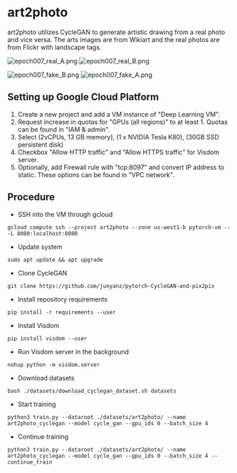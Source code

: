 # art2photo
art2photo utilizes CycleGAN to generate artistic drawing from a real photo and vice versa. The arts images are from Wikiart and the real photos are from Flickr with landscape tags.

![epoch007_real_A.png](https://github.com/mingir2/art2photo_model/blob/master/art2photo_cyclegan/web/images/epoch007_real_A.png)
![epoch007_real_B.png](https://github.com/mingir2/art2photo_model/blob/master/art2photo_cyclegan/web/images/epoch007_real_B.png)

![epoch007_fake_B.png](https://github.com/mingir2/art2photo_model/blob/master/art2photo_cyclegan/web/images/epoch007_fake_B.png)
![epoch007_fake_A.png](https://github.com/mingir2/art2photo_model/blob/master/art2photo_cyclegan/web/images/epoch007_fake_A.png)

## Setting up Google Cloud Platform
1. Create a new project and add a VM instance of "Deep Learning VM".
2. Request increase in quotas for "GPUs (all regions)" to at least 1. Quotas can be found in "IAM & admin". 
3. Select (2vCPUs, 13 GB memory), (1 x NVIDIA Tesla K80), (30GB SSD persistent disk)
4. Checkbox "Allow HTTP traffic" and "Allow HTTPS traffic" for Visdom server.
5. Optionally, add Firewall rule with "tcp:8097" and convert IP address to static. These options can be found in "VPC network".

## Procedure
- SSH into the VM through gcloud
```
gcloud compute ssh --project art2photo --zone us-west1-b pytorch-vm -- -L 8080:localhost:8080
```
-  Update system
```
sudo apt update && apt upgrade
```
- Clone CycleGAN
```
git clone https://github.com/junyanz/pytorch-CycleGAN-and-pix2pix
```
- Install repository requirements
```
pip install -r requirements --user
```
- Install Visdom
```
pip install visdom --user
```
- Run Visdom server in the background
```
nohup python -m visdom.server
```
- Download datasets
```
bash ./datasets/download_cyclegan_dataset.sh datasets
```
- Start training
```
python3 train.py --dataroot ./datasets/art2photo/ --name art2photo_cyclegan --model cycle_gan --gpu_ids 0 --batch_size 4
```
- Continue training
```
python3 train.py --dataroot ./datasets/art2photo/ --name art2photo_cyclegan --model cycle_gan --gpu_ids 0 --batch_size 4 --continue_train
```
